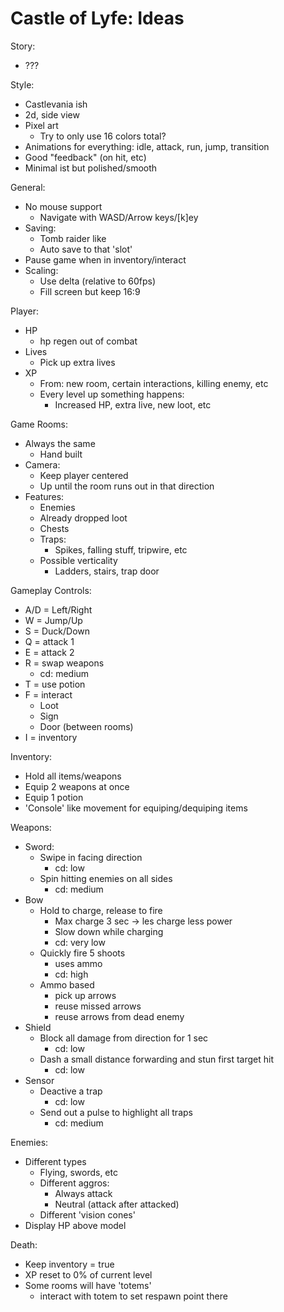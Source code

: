 # Castle of Lyfe: Ideas

Story:
- ???


Style:
- Castlevania ish
- 2d, side view
- Pixel art
    - Try to only use 16 colors total?
- Animations for everything: idle, attack, run, jump, transition
- Good "feedback" (on hit, etc)
- Minimal ist but polished/smooth

General:
- No mouse support
    - Navigate with WASD/Arrow keys/[k]ey
- Saving:
    - Tomb raider like
    - Auto save to that 'slot'
- Pause game when in inventory/interact
- Scaling:
    - Use delta (relative to 60fps)
    - Fill screen but keep 16:9

Player:
- HP
    - hp regen out of combat
- Lives
    - Pick up extra lives
- XP
    - From: new room, certain interactions, killing enemy, etc
    - Every level up something happens:
        - Increased HP, extra live, new loot, etc

Game Rooms:
- Always the same
    - Hand built
- Camera:
    - Keep player centered
    - Up until the room runs out in that direction
- Features:
    - Enemies
    - Already dropped loot
    - Chests
    - Traps:
        - Spikes, falling stuff, tripwire, etc
    - Possible verticality
        - Ladders, stairs, trap door

Gameplay Controls:
- A/D = Left/Right
- W = Jump/Up
- S = Duck/Down
- Q = attack 1
- E = attack 2
- R = swap weapons
    - cd: medium
- T = use potion
- F = interact
    - Loot
    - Sign
    - Door (between rooms)
- I = inventory

Inventory:
- Hold all items/weapons
- Equip 2 weapons at once
- Equip 1 potion
- 'Console' like movement for equiping/dequiping items

Weapons:
- Sword:
    - Swipe in facing direction
        - cd: low
    - Spin hitting enemies on all sides
        - cd: medium
- Bow
    - Hold to charge, release to fire
        - Max charge 3 sec -> les charge less power
        - Slow down while charging
        - cd: very low
    - Quickly fire 5 shoots
        - uses ammo
        - cd: high
    - Ammo based
        - pick up arrows
        - reuse missed arrows
        - reuse arrows from dead enemy
- Shield
    - Block all damage from direction for 1 sec
        - cd: low
    - Dash a small distance forwarding and stun first target hit
        - cd: low
- Sensor
    - Deactive a trap
        - cd: low
    - Send out a pulse to highlight all traps
        - cd: medium

Enemies:
- Different types
    - Flying, swords, etc
    - Different aggros:
        - Always attack
        - Neutral (attack after attacked)
    - Different 'vision cones'
- Display HP above model

Death:
- Keep inventory = true
- XP reset to 0% of current level
- Some rooms will have 'totems'
    - interact with totem to set respawn point there
